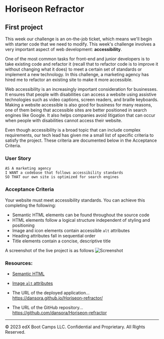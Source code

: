 # Horiseon Refractor

## First project

This week our challenge is an on-the-job ticket, which means we'll begin with starter code that we need to modify.
This week's challenge involves a very important aspect of web development: **accessibility**. 

One of the most common tasks for front-end and junior developers is to take existing code and refactor it
(recall that to refactor code is to improve it without changing what it does)
to meet a certain set of standards or implement a new technology. 
In this challenge, a marketing agency has hired me to refactor an existing site to make it more accessible. 

Web accessibility is an increasingly important consideration for businesses. 
It ensures that people with disabilities can access a website using assistive technologies such as video captions, screen readers, and braille keyboards.
Making a website accessible is also good for business for many reasons, one of them being that accessible sites are better positioned in search engines like Google.
It also helps companies avoid litigation that can occur when people with disabilities cannot access their website.

Even though accessibility is a broad topic that can include complex requirements, our tech lead has given me a small list of specific criteria to satisfy the project.
These criteria are documented below in the Acceptance Criteria.

### User Story

```
AS A marketing agency
I WANT a codebase that follows accessibility standards
SO THAT our own site is optimized for search engines
```

### Acceptance Criteria

Your website must meet accessibility standards. You can achieve this completing the following:

* Semantic HTML elements can be found throughout the source code
* HTML elements follow a logical structure independent of styling and positioning
* Image and icon elements contain accessible `alt` attributes
* Heading attributes fall in sequential order
* Title elements contain a concise, descriptive title

A screenshot of the live project is as follows
![Screenshot](./Assets/img/Screenshot%20Horiseon%20project.png)

### Resources:

* [Semantic HTML](https://www.w3schools.com/html/html5_semantic_elements.asp)
* [Image `alt` attributes](https://www.w3schools.com/tags/att_img_alt.asp)

* The URL of the deployed application...
https://dansora.github.io/Horiseon-refractor/

* The URL of the GitHub repository...
https://github.com/dansora/Horiseon-refractor

---
© 2023 edX Boot Camps LLC. Confidential and Proprietary. All Rights Reserved.
